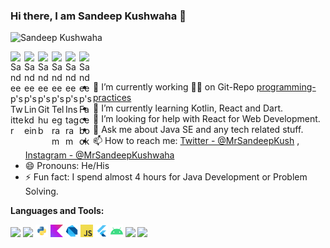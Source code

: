 ### Hi there, I am Sandeep Kushwaha 👋

<!--
**SandeepKushwaha/SandeepKushwaha** is a ✨ _special_ ✨ repository because its `README.md` (this file) appears on your GitHub profile.

Here are some ideas to get you started:

- 🔭 I’m currently working on ...
- 🌱 I’m currently learning ...
- 👯 I’m looking to collaborate on ...
- 🤔 I’m looking for help with ...
- 💬 Ask me about ...
- 📫 How to reach me: ...
- 😄 Pronouns: ...
- ⚡ Fun fact: ...
-->

<p align="left"> <img src="https://komarev.com/ghpvc/?username=SandeepKushwaha&label=Views&color=blue&style=plastic" alt="Sandeep Kushwaha" /> </p>

<a href="https://twitter.com/MrSandeepKush/">
  <img align="left" alt="Sandeep's Twitter" width="22px" src="https://cdn.jsdelivr.net/npm/simple-icons@v3/icons/twitter.svg" />
</a>
<a href="https://www.linkedin.com/in/mrsandeepkushwaha/">
  <img align="left" alt="Sandeep's Linkdein" width="22px" src="https://cdn.jsdelivr.net/npm/simple-icons@v3/icons/linkedin.svg" />
</a>
<a href="https://github.com/SandeepKushwaha">
  <img align="left" alt="Sandeep's Github" width="22px" src="https://cdn.jsdelivr.net/npm/simple-icons@v3/icons/github.svg" />
</a>
<a href="https://t.me/MrSandeepKushwaha">
  <img align="left" alt="Sandeep's Telegram" width="22px" src="https://cdn.jsdelivr.net/npm/simple-icons@v3/icons/telegram.svg" />
</a>
<a href="https://www.instagram.com/MrSandeepKushwaha/">
  <img align="left" alt="Sandeep's Instagram" width="22px" src="https://cdn.jsdelivr.net/npm/simple-icons@v3/icons/instagram.svg" />
</a>
<a href="https://www.facebook.com/MrSandeepKushwaha/">
  <img align="left" alt="Sandeep's Facebook" width="22px" src="https://cdn.jsdelivr.net/npm/simple-icons@v3/icons/facebook.svg" />
</a>
<br/>
<br/>

<!-- - 🔭 I’m currently working on [Quotes](https://play.google.com/store/apps/details?id=com.kushwahatechnologies.quotes) -->
- 🔭 I’m currently working 👩‍💻 on Git-Repo [programming-practices](https://github.com/SandeepKushwaha/programming-practices)
- 🌱 I’m currently learning Kotlin, React and Dart.
- 🤔 I’m looking for help with React for Web Development.
- 💬 Ask me about Java SE and any tech related stuff.
- 📫 How to reach me: [Twitter - @MrSandeepKush](https://twitter.com/MrSandeepKush/) ,  [Instagram - @MrSandeepKushwaha](https://www.instagram.com/MrSandeepKushwaha/)
- 😄 Pronouns: He/His
- ⚡ Fun fact: I spend almost 4 hours for Java Development or Problem Solving.

**Languages and Tools:**  

<code><img height="20" src="https://sdtimes.com/wp-content/uploads/2018/03/jW4dnFtA_400x400.jpg"></code>
<code><img height="20" src="https://www.dcorba.com/wp-content/uploads/2017/11/mysql-logo.png"></code>
<code><img height="20" src="https://raw.githubusercontent.com/github/explore/80688e429a7d4ef2fca1e82350fe8e3517d3494d/topics/python/python.png"></code>
<code><img height="20" src="https://raw.githubusercontent.com/github/explore/80688e429a7d4ef2fca1e82350fe8e3517d3494d/topics/kotlin/kotlin.png"></code>
<code><img height="20" src="https://raw.githubusercontent.com/github/explore/80688e429a7d4ef2fca1e82350fe8e3517d3494d/topics/dart/dart.png"></code>
<code><img height="20" src="https://raw.githubusercontent.com/github/explore/80688e429a7d4ef2fca1e82350fe8e3517d3494d/topics/javascript/javascript.png"></code>
<code><img height="20" src="https://raw.githubusercontent.com/github/explore/80688e429a7d4ef2fca1e82350fe8e3517d3494d/topics/flutter/flutter.png"></code>
<code><img height="20" src="https://raw.githubusercontent.com/github/explore/80688e429a7d4ef2fca1e82350fe8e3517d3494d/topics/android/android.png"></code>
<code><img height="20" src="https://www.jetbrains.com/apple-touch-icon.png"></code>
<code><img height="20" src="https://code.visualstudio.com/favicon.ico"></code>
